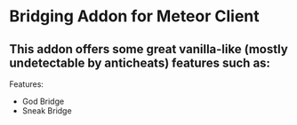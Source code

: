 # Bridging Addon for Meteor Client

## This addon offers some great vanilla-like (mostly undetectable by anticheats) features such as:

Features:
- God Bridge
- Sneak Bridge
